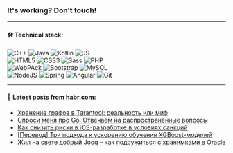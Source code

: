 ### It's working? Don't touch!

---

#### 🛠️ Technical stack:

![C++](https://img.shields.io/badge/C++-informational?logo=c%2B%2B&style=flat&logoColor=white&color=9C033A)
![Java](https://img.shields.io/badge/Java-informational?logo=java&style=flat&logoColor=white&color=007396)
![Kotlin](https://img.shields.io/badge/Kotlin-informational?logo=Kotlin&style=flat&logoColor=white&color=0095D5)
![JS](https://img.shields.io/badge/JS-informational?logo=javaScript&style=flat&logoColor=black&color=F7Df1E) <br>
![HTML5](https://img.shields.io/badge/HTML5-informational?logo=html5&style=flat&logoColor=white&color=E34F26)
![CSS3](https://img.shields.io/badge/CSS3-informational?logo=css3&style=flat&logoColor=white&color=157286)
![Sass](https://img.shields.io/badge/Saas-informational?logo=sass&style=flat&logoColor=white&color=hotpink)
![PHP](https://img.shields.io/badge/PHP-informational?logo=php&style=flat&logoColor=white&color=777BB4) <br>
![WebPAck](https://img.shields.io/badge/WebPack-informational?logo=webPack&style=flat&logoColor=white&color=FF6F00)
![Bootstrap](https://img.shields.io/badge/Bootstrap-informational?logo=Bootstrap&style=flat&logoColor=white&color=7952B3)
![MySQL](https://img.shields.io/badge/MySQL-informational?logo=MySQL&style=flat&logoColor=white&color=00f) <br>
![NodeJS](https://img.shields.io/badge/NodeJS-informational?logo=node.js&style=flat&logoColor=white&color=43853D)
![Spring](https://img.shields.io/badge/Spring-informational?logo=Spring&style=flat&logoColor=white&color=0A9EDC)
![Angular](https://img.shields.io/badge/Vue-informational?logo=vue.js&style=flat&logoColor=white&color=red)
![Git](https://img.shields.io/badge/Git-informational?logo=git&style=flat&logoColor=white&color=darkorange)

___

#### 💬 Latest posts from habr.com:

<!-- BLOG-POST-LIST:START -->
- [Хранение графов в Tarantool: реальность или миф](https://habr.com/ru/post/665156/?utm_source=habrahabr&utm_medium=rss&utm_campaign=665156)
- [Спроси меня про Go. Отвечаем на распространённые вопросы](https://habr.com/ru/post/665390/?utm_source=habrahabr&utm_medium=rss&utm_campaign=665390)
- [Как снизить риски в iOS-разработке в условиях санкций](https://habr.com/ru/post/665374/?utm_source=habrahabr&utm_medium=rss&utm_campaign=665374)
- [[Перевод] Три подхода к ускорению обучения XGBoost-моделей](https://habr.com/ru/post/665278/?utm_source=habrahabr&utm_medium=rss&utm_campaign=665278)
- [Жил на свете добрый Jooq – как подружиться с хранимками в Oracle](https://habr.com/ru/post/664270/?utm_source=habrahabr&utm_medium=rss&utm_campaign=664270)
<!-- BLOG-POST-LIST:END -->
